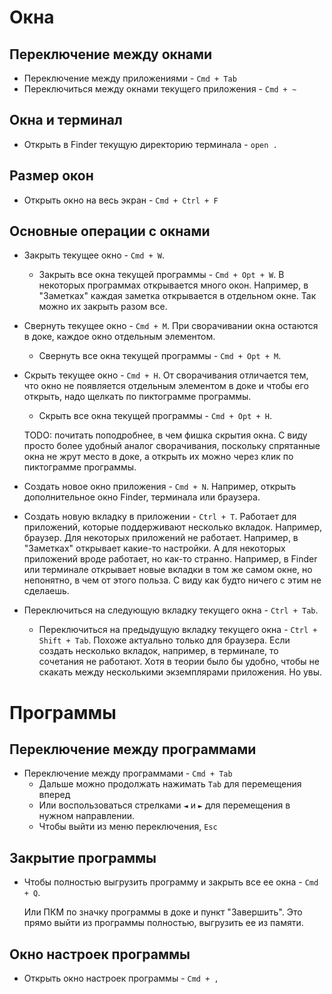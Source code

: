 # Окна

## Переключение между окнами

* Переключение между приложениями - `Cmd + Tab`
* Переключиться между окнами текущего приложения - `Cmd + ~`

## Окна и терминал

* Открыть в Finder текущую директорию терминала - `open .`

## Размер окон

* Открыть окно на весь экран - `Cmd + Ctrl + F`

## Основные операции с окнами

* Закрыть текущее окно - `Cmd + W`.

  * Закрыть все окна текущей программы - `Cmd + Opt + W`. В некоторых программах открывается много окон. Например, в "Заметках" каждая заметка открывается в отдельном окне. Так можно их закрыть разом все.

* Свернуть текущее окно - `Cmd + M`. При сворачивании окна остаются в доке, каждое окно отдельным элементом.

  * Свернуть все окна текущей программы - `Cmd + Opt + M`.

* Скрыть текущее окно - `Cmd + H`. От сворачивания отличается тем, что окно не появляется отдельным элементом в доке и чтобы его открыть, надо щелкать по пиктограмме программы.

  * Скрыть все окна текущей программы - `Cmd + Opt + H`.

  TODO: почитать поподробнее, в чем фишка скрытия окна. С виду просто более удобный аналог сворачивания, поскольку спрятанные окна не жрут место в доке, а открыть их можно через клик по пиктограмме программы.

* Создать новое окно приложения - `Cmd + N`. Например, открыть дополнительное окно Finder, терминала или браузера.

* Создать новую вкладку в приложении - `Ctrl + T`. Работает для приложений, которые поддерживают несколько вкладок. Например, браузер. Для некоторых приложений не работает. Например, в "Заметках" открывает какие-то настройки. А для некоторых приложений вроде работает, но как-то странно. Например, в Finder или терминале открывает новые вкладки в том же самом окне, но непонятно, в чем от этого польза. С виду как будто ничего с этим не сделаешь.

* Переключиться на следующую вкладку текущего окна - `Ctrl + Tab`.

  * Переключиться на предыдущую вкладку текущего окна - `Ctrl + Shift + Tab`. Похоже актуально только для браузера. Если создать несколько вкладок, например, в терминале, то сочетания не работают. Хотя в теории было бы удобно, чтобы не скакать между несколькими экземплярами приложения. Но увы.

# Программы

## Переключение между программами

* Переключение между программами - `Cmd + Tab`
  * Дальше можно продолжать нажимать `Tab` для перемещения вперед
  * Или воспользоваться стрелками `◄` и `►` для перемещения в нужном направлении.
  * Чтобы выйти из меню переключения, `Esc`

## Закрытие программы

* Чтобы полностью выгрузить программу и закрыть все ее окна - `Cmd + Q`.

  Или ПКМ по значку программы в доке и пункт "Завершить". Это прямо выйти из программы полностью, выгрузить ее из памяти.


## Окно настроек программы

* Открыть окно настроек программы - `Cmd + ,`